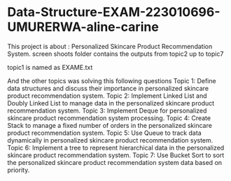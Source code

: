 # Data-Structure-EXAM-223010696-UMURERWA-aline-carine 
This project is about : Personalized Skincare Product Recommendation System. 
screen shoots folder contains the outputs from topic2 up to topic7

topic1 is named as EXAME.txt

And the other topics was solving this following questions
Topic 1: Define data structures and discuss their importance in personalized skincare product recommendation system.
Topic 2: Implement Linked List and Doubly Linked List to manage data in the personalized skincare product recommendation system.
Topic 3: Implement Deque for personalized skincare product recommendation system processing.
Topic 4: Create Stack to manage a fixed number of orders in the personalized skincare product recommendation system.
Topic 5: Use Queue to track data dynamically in personalized skincare product recommendation system.
Topic 6: Implement a tree to represent hierarchical data in the personalized skincare product recommendation system.
Topic 7: Use Bucket Sort to sort the personalized skincare product recommendation system data based on priority.

